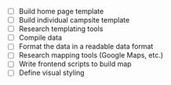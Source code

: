 - [ ] Build home page template
- [ ] Build individual campsite template
- [ ] Research templating tools
- [ ] Compile data
- [ ] Format the data in a readable data format
- [ ] Research mapping tools (Google Maps, etc.)
- [ ] Write frontend scripts to build map
- [ ] Define visual styling
